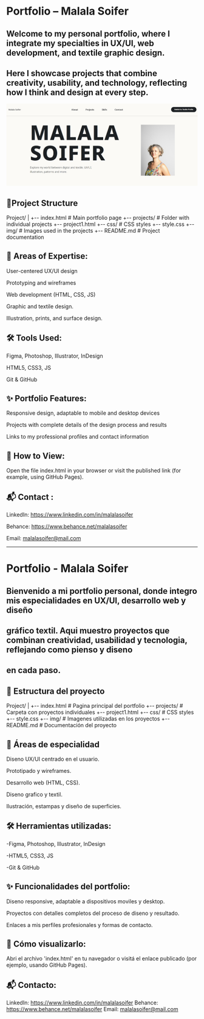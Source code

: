 # Portfolio – Malala Soifer

## Welcome to my personal portfolio, where I integrate my specialties in UX/UI, web development, and textile graphic design.
## Here I showcase projects that combine creativity, usability, and technology, reflecting how I think and design at every step.

![preview image of website](/images/Screenshot%20Portfolio.jpg)

## 📁Project Structure   

Project/
|
+-- index.html         # Main portfolio page
+-- projects/          # Folder with individual projects
    +-- project1.html
+-- css/               # CSS styles
    +-- style.css
+-- img/               # Images used in the projects
+-- README.md          # Project documentation

## 🧩 Areas of Expertise:

User-centered UX/UI design

Prototyping and wireframes

Web development (HTML, CSS, JS)

Graphic and textile design.

Illustration, prints, and surface design.

## 🛠️ Tools Used:

Figma, Photoshop, Illustrator, InDesign

HTML5, CSS3, JS

Git & GitHub

## ✨ Portfolio Features: 

Responsive design, adaptable to mobile and desktop devices

Projects with complete details of the design process and results

Links to my professional profiles and contact information

## 🚀 How to View:

Open the file index.html in your browser or visit the published link (for example, using GitHub Pages).

## 📬 Contact :

LinkedIn: https://www.linkedin.com/in/malalasoifer

Behance: https://www.behance.net/malalasoifer

Email: malalasoifer@mail.com
_____________________________________________________________________________________________________________

# Portfolio - Malala Soifer


## **Bienvenido a mi portfolio personal, donde integro mis especialidades en UX/UI, desarrollo web y diseño**
## **gráfico textil. Aqui muestro proyectos que combinan creatividad, usabilidad y tecnologia, reflejando como pienso y diseno**
## **en cada paso.**


## 📁 Estructura del proyecto

Project/
|
+-- index.html         # Pagina principal del portfolio
+-- projects/          # Carpeta con proyectos individuales
    +-- project1.html
+-- css/               # CSS styles
    +-- style.css
+-- img/               # Imagenes utilizadas en los proyectos
+-- README.md          # Documentación del proyecto

## 🧩 Áreas de especialidad

 Diseno UX/UI centrado en el usuario.

 Prototipado y wireframes.

 Desarrollo web (HTML, CSS).

 Diseno grafico y textil.

 Ilustración, estampas y diseño de superficies.

## 🛠️ Herramientas utilizadas:

 -Figma, Photoshop, Illustrator, InDesign

 -HTML5, CSS3, JS

 -Git & GitHub

## ✨ Funcionalidades del portfolio:

 Diseno responsive, adaptable a dispositivos moviles y desktop.

 Proyectos con detalles completos del proceso de diseno y resultado.

 Enlaces a mis perfiles profesionales y formas de contacto.

## 🚀 Cómo visualizarlo:

Abri el archivo 'index.html' en tu navegador o visitá el enlace publicado (por ejemplo, usando GitHub Pages).

## 📬 Contacto:

 LinkedIn: https://www.linkedin.com/in/malalasoifer
 Behance: https://www.behance.net/malalasoifer
 Email: malalasoifer@mail.com

